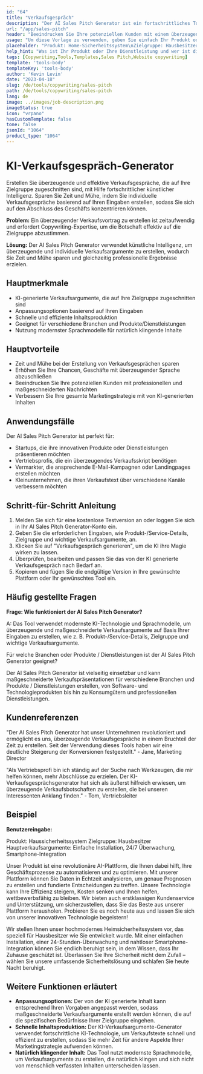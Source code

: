```yaml
---
id: "64"
title: "Verkaufsgespräch"
description: "Der AI Sales Pitch Generator ist ein fortschrittliches Tool, das künstliche Intelligenz nutzt, um Ihnen dabei zu helfen, überzeugende und effektive Verkaufspräsentationen zu erstellen, die auf Ihre Zielgruppe zugeschnitten sind. Das Tool spart Zeit und Mühe, indem es individuelle Verkaufspräsentationen auf Basis Ihrer Eingaben generiert und Ihnen ermöglicht, sich auf den Abschluss des Geschäfts zu konzentrieren."
url: "/app/sales-pitch"
header: "Beeindrucken Sie Ihre potenziellen Kunden mit einem überzeugenden Verkaufsgespräch, das von KI erstellt wurde."
usage: "Um diese Vorlage zu verwenden, geben Sie einfach Ihr Produkt oder Ihre Dienstleistung, die Zielgruppe und die wichtigsten Verkaufsargumente ein. Der KI-Verkaufsgesprächsgenerator erstellt dann auf Basis Ihrer Eingaben einen individuellen, überzeugenden und effektiven Verkaufspitch."
placeholder: "Produkt: Home-Sicherheitssystem\nZielgruppe: Hausbesitzer\nHaupt-Keywords: Einfache Installation, 24/7 Überwachung, Smartphone-Integration"
help_hint: "Was ist Ihr Produkt oder Ihre Dienstleistung und wer ist die Zielgruppe? Geben Sie einige wichtige Verkaufsargumente an und wir werden eine überzeugende Verkaufspräsentation erstellen, die auf Ihre Zielgruppe zugeschnitten ist."
tags: [Copywriting,Tools,Templates,Sales Pitch,Website copywriting]
template: 'tools-body'
templateKey: 'tools-body'
author: 'Kevin Levin'
date: "2023-04-18"
slug: /de/tools/copywriting/sales-pitch
path: /de/tools/copywriting/sales-pitch
lang: de
image: ../images/job-description.png
imageStatus: true
icon: "vrpano"
hasCustomTemplate: false
tone: false
jsonId: "1064"
product_type: "1064"
---
```

# KI-Verkaufsgespräch-Generator

Erstellen Sie überzeugende und effektive Verkaufsgespräche, die auf Ihre Zielgruppe zugeschnitten sind, mit Hilfe fortschrittlicher künstlicher Intelligenz. Sparen Sie Zeit und Mühe, indem Sie individuelle Verkaufsgespräche basierend auf Ihren Eingaben erstellen, sodass Sie sich auf den Abschluss des Geschäfts konzentrieren können.

**Problem:** Ein überzeugender Verkaufsvortrag zu erstellen ist zeitaufwendig und erfordert Copywriting-Expertise, um die Botschaft effektiv auf die Zielgruppe abzustimmen.

**Lösung:** Der AI Sales Pitch Generator verwendet künstliche Intelligenz, um überzeugende und individuelle Verkaufsargumente zu erstellen, wodurch Sie Zeit und Mühe sparen und gleichzeitig professionelle Ergebnisse erzielen.

## Hauptmerkmale

- KI-generierte Verkaufsargumente, die auf Ihre Zielgruppe zugeschnitten sind
- Anpassungsoptionen basierend auf Ihren Eingaben
- Schnelle und effiziente Inhaltsproduktion
- Geeignet für verschiedene Branchen und Produkte/Dienstleistungen
- Nutzung modernster Sprachmodelle für natürlich klingende Inhalte

## Hauptvorteile

- Zeit und Mühe bei der Erstellung von Verkaufsgesprächen sparen
- Erhöhen Sie Ihre Chancen, Geschäfte mit überzeugender Sprache abzuschließen
- Beeindrucken Sie Ihre potenziellen Kunden mit professionellen und maßgeschneiderten Nachrichten
- Verbessern Sie Ihre gesamte Marketingstrategie mit von KI-generierten Inhalten

## Anwendungsfälle

Der AI Sales Pitch Generator ist perfekt für:
- Startups, die ihre innovativen Produkte oder Dienstleistungen präsentieren möchten
- Vertriebsprofis, die ein überzeugendes Verkaufsskript benötigen
- Vermarkter, die ansprechende E-Mail-Kampagnen oder Landingpages erstellen möchten
- Kleinunternehmen, die ihren Verkaufstext über verschiedene Kanäle verbessern möchten

## Schritt-für-Schritt Anleitung

1. Melden Sie sich für eine kostenlose Testversion an oder loggen Sie sich in Ihr AI Sales Pitch Generator-Konto ein.
2. Geben Sie die erforderlichen Eingaben, wie Produkt-/Service-Details, Zielgruppe und wichtige Verkaufsargumente, an.
3. Klicken Sie auf "Verkaufsgespräch generieren", um die KI ihre Magie wirken zu lassen.
4. Überprüfen, bearbeiten und passen Sie das von der KI generierte Verkaufsgespräch nach Bedarf an.
5. Kopieren und fügen Sie die endgültige Version in Ihre gewünschte Plattform oder Ihr gewünschtes Tool ein.

## Häufig gestellte Fragen

**Frage: Wie funktioniert der AI Sales Pitch Generator?**

A: Das Tool verwendet modernste KI-Technologie und Sprachmodelle, um überzeugende und maßgeschneiderte Verkaufsargumente auf Basis Ihrer Eingaben zu erstellen, wie z. B. Produkt-/Service-Details, Zielgruppe und wichtige Verkaufsargumente.

Für welche Branchen oder Produkte / Dienstleistungen ist der AI Sales Pitch Generator geeignet?

Der AI Sales Pitch Generator ist vielseitig einsetzbar und kann maßgeschneiderte Verkaufspräsentationen für verschiedene Branchen und Produkte / Dienstleistungen erstellen, von Software- und Technologieprodukten bis hin zu Konsumgütern und professionellen Dienstleistungen.

## Kundenreferenzen

"Der AI Sales Pitch Generator hat unser Unternehmen revolutioniert und ermöglicht es uns, überzeugende Verkaufsgespräche in einem Bruchteil der Zeit zu erstellen. Seit der Verwendung dieses Tools haben wir eine deutliche Steigerung der Konversionen festgestellt." - Jane, Marketing Director

"Als Vertriebsprofi bin ich ständig auf der Suche nach Werkzeugen, die mir helfen können, mehr Abschlüsse zu erzielen. Der KI-Verkaufsgesprächsgenerator hat sich als äußerst hilfreich erwiesen, um überzeugende Verkaufsbotschaften zu erstellen, die bei unseren Interessenten Anklang finden." - Tom, Vertriebsleiter

## Beispiel

**Benutzereingabe:**

Produkt: Haussicherheitssystem
Zielgruppe: Hausbesitzer
Hauptverkaufsargumente: Einfache Installation, 24/7 Überwachung, Smartphone-Integration

Unser Produkt ist eine revolutionäre AI-Plattform, die Ihnen dabei hilft, Ihre Geschäftsprozesse zu automatisieren und zu optimieren. Mit unserer Plattform können Sie Daten in Echtzeit analysieren, um genaue Prognosen zu erstellen und fundierte Entscheidungen zu treffen. Unsere Technologie kann Ihre Effizienz steigern, Kosten senken und Ihnen helfen, wettbewerbsfähig zu bleiben. Wir bieten auch erstklassigen Kundenservice und Unterstützung, um sicherzustellen, dass Sie das Beste aus unserer Plattform herausholen. Probieren Sie es noch heute aus und lassen Sie sich von unserer innovativen Technologie begeistern!

Wir stellen Ihnen unser hochmodernes Heimsicherheitssystem vor, das speziell für Hausbesitzer wie Sie entwickelt wurde. Mit einer einfachen Installation, einer 24-Stunden-Überwachung und nahtloser Smartphone-Integration können Sie endlich beruhigt sein, in dem Wissen, dass Ihr Zuhause geschützt ist. Überlassen Sie Ihre Sicherheit nicht dem Zufall – wählen Sie unsere umfassende Sicherheitslösung und schlafen Sie heute Nacht beruhigt.

## Weitere Funktionen erläutert

- **Anpassungsoptionen:** Der von der KI generierte Inhalt kann entsprechend Ihren Vorgaben angepasst werden, sodass maßgeschneiderte Verkaufsargumente erstellt werden können, die auf die spezifischen Bedürfnisse Ihrer Zielgruppe eingehen.
- **Schnelle Inhaltsproduktion:** Der KI-Verkaufsargumente-Generator verwendet fortschrittliche KI-Technologie, um Verkaufstexte schnell und effizient zu erstellen, sodass Sie mehr Zeit für andere Aspekte Ihrer Marketingstrategie aufwenden können.
- **Natürlich klingender Inhalt:** Das Tool nutzt modernste Sprachmodelle, um Verkaufsargumente zu erstellen, die natürlich klingen und sich nicht von menschlich verfassten Inhalten unterscheiden lassen.
